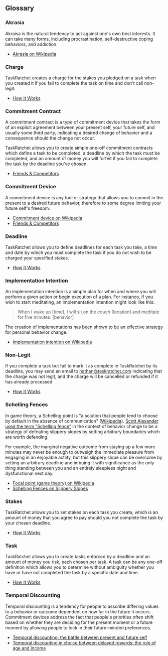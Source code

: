 ## Glossary

### Akrasia

Akraisa is the natural tendency to act against one's own best interests. It can take many forms, including 
procrastination, self-destructive coping behaviors, and addiction.

- [Akrasia on Wikipedia](https://en.wikipedia.org/wiki/Akrasia)

### Charge

TaskRatchet creates a charge for the stakes you pledged on a task when you created it if you fail to complete
the task on time and don't call non-legit.

- [How It Works](https://docs.taskratchet.com/works.html)

### Commitment Contract

A commitment contract is a type of commitment device that takes the form of an explicit agreement between
your present self, your future self, and usually some third party, indicating a desired change of behavior
and a consequence should the change not occur.

TaskRatchet allows you to create simple one-off commitment contracts which define a task to be completed, a
deadline by which the task must be completed, and an amount of money you will forfeit if you fail to complete
the task by the deadline you've chosen.

- [Friends & Competitors](https://docs.taskratchet.com/friends.html)

### Commitment Device

A commitment device is any tool or strategy that allows you to commit in the present to a desired future behavior,
therefore to some degree limiting your future self's freedom.

- [Commitment device on Wikipedia](https://en.wikipedia.org/wiki/Commitment_device)
- [Friends & Competitors](https://docs.taskratchet.com/friends.html)

### Deadline

TaskRatchet allows you to define deadlines for each task you take, a time and date by which you must complete
the task if you do not wish to be charged your specified stakes.

- [How It Works](https://docs.taskratchet.com/works.html)

### Implementation Intention

An implementation intention is a simple plan for when and where you will perform a given action or begin
execution of a plan. For instance, if you wish to start meditating, an implementation intention might look
like this:

> When I wake up [time], I will sit on the couch [location] and meditate for five minutes. [behavior]

The creation of implementations [has been shown](https://en.wikipedia.org/wiki/Implementation_intention#Empirical_support) 
to be an effective strategy for personal behavior change.

- [Implementation intention on Wikipedia](https://en.wikipedia.org/wiki/Implementation_intention)

### Non-Legit

If you complete a task but fail to mark it as complete in TaskRatchet by its deadline, you may send an email to <nathan@taskratchet.com>
indicating that the charge was not legit, and the charge will be cancelled or refunded if it has already processed.

- [How It Works](https://docs.taskratchet.com/works.html)

### Schelling Fences

In game theory, a Schelling point is "a solution that people tend to choose by default in the absence of communication" 
([Wikipedia](https://en.wikipedia.org/wiki/Focal_point_(game_theory))). [Scott Alexander used the term "Schelling fence"](https://blog.beeminder.com/schelling/) in the context of behavior change to be a strategy of 
defeating slippery slopes by setting arbitrary boundaries which are worth defending.

For example, the marginal negative outcome from staying up a few more minutes may never be enough to outweigh
the immediate pleasure from engaging in an enjoyable actiity, but this slippery slope can be overcome
by setting an arbitrary deadline and imbuing it with significance as the only thing standing between you
and an entirely sleepless night and dysfunctional next day.

- [Focal point (game theory) on Wikipedia](https://en.wikipedia.org/wiki/Focal_point_(game_theory))
- [Schelling Fences on Slippery Slopes](https://blog.beeminder.com/schelling/)

### Stakes

TaskRatchet allows you to set stakes on each task you create, which is an amount of money that you
agree to pay should you not complete the task by your chosen deadline.

- [How It Works](https://docs.taskratchet.com/works.html)

### Task

TaskRatchet allows you to create tasks enforced by a deadline and an amount of money you risk, each
chosen per task. A task can be any one-off definition which allows you to determine without 
ambiguity whether you have or have not completed the task by a specific date and time.

- [How It Works](https://docs.taskratchet.com/works.html)

### Temporal Discounting

Temporal discounting is a tendency for people to asscribe differing values to a behavior or outcome
dependent on how far in the future it occurs. Commitment devices address the fact that people's
priorities often shift based on whether they are deciding for the present moment or a future moment
by allowing people to lock in their future-minded preferences.

- [Temporal discounting: the battle between present and future self](https://nesslabs.com/temporal-discounting)
- [Temporal discounting in choice between delayed rewards: the role of age and income](https://pubmed.ncbi.nlm.nih.gov/8726373/)



